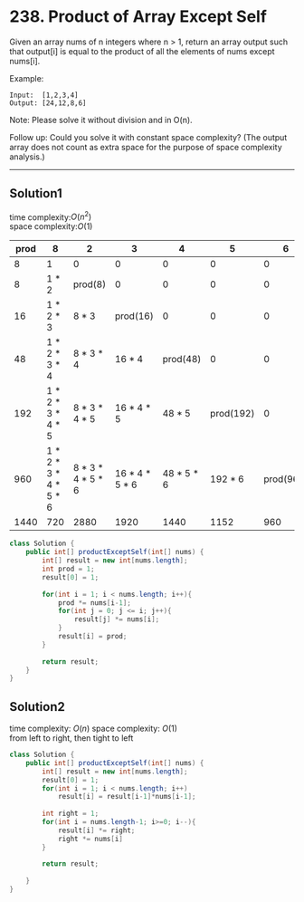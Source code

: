 # 238. Product of Array Except Self
Given an array nums of n integers where n > 1,  return an array output such that output[i] is equal to the product of all the elements of nums except nums[i].

Example:
```
Input:  [1,2,3,4]
Output: [24,12,8,6]
```
Note: Please solve it without division and in O(n).

Follow up:
Could you solve it with constant space complexity? (The output array does not count as extra space for the purpose of space complexity analysis.)

----

## Solution1
time complexity:$O(n^2)$  
space complexity:$O(1)$

prod|8|2|3|4|5|6
-|-|-|-|-|-|-
8|$1$|0|0|0|0|0
8|$1*2$|prod(8)|0|0|0|0|
16|$1*2*3$|$8*3$|prod(16)|0|0|0
48|$1*2*3*4$|$8*3*4$|$16*4$|prod(48)|0|0
192|$1*2*3*4*5$|$8*3*4*5$|$16*4*5$|$48*5$|prod(192)|0
960|$1*2*3*4*5*6$|$8*3*4*5*6$|$16*4*5*6$|$48*5*6$|$192*6$|prod(960)|
1440|720|2880|1920|1440|1152|960
``` java
class Solution {
    public int[] productExceptSelf(int[] nums) {
        int[] result = new int[nums.length];
        int prod = 1;
        result[0] = 1;
        
        for(int i = 1; i < nums.length; i++){
            prod *= nums[i-1];
            for(int j = 0; j <= i; j++){
                result[j] *= nums[i];
            }
            result[i] = prod;
        }
        
        return result;
    }
}
```

## Solution2
time complexity: $O(n)$
space complexity: $O(1)$  
from left to right, then tight to left

``` java
class Solution {
    public int[] productExceptSelf(int[] nums) {
        int[] result = new int[nums.length];
        result[0] = 1;
        for(int i = 1; i < nums.length; i++)
            result[i] = result[i-1]*nums[i-1];
        
        int right = 1;
        for(int i = nums.length-1; i>=0; i--){
            result[i] *= right;
            right *= nums[i]
        }
        
        return result;
        
    }
}
```